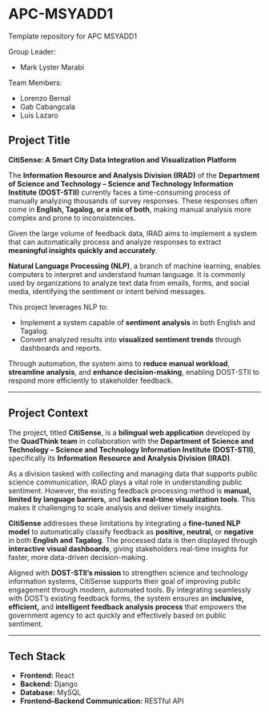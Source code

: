 # APC-MSYADD1
Template repository for APC MSYADD1

Group Leader:
- Mark Lyster Marabi

Team Members:
- Lorenzo Bernal
- Gab Cabangcala
- Luis Lazaro

## Project Title
**CitiSense: A Smart City Data Integration and Visualization Platform**

The **Information Resource and Analysis Division (IRAD)** of the **Department of Science and Technology – Science and Technology Information Institute (DOST-STII)** currently faces a time-consuming process of manually analyzing thousands of survey responses. These responses often come in **English, Tagalog, or a mix of both**, making manual analysis more complex and prone to inconsistencies.  

Given the large volume of feedback data, IRAD aims to implement a system that can automatically process and analyze responses to extract **meaningful insights quickly and accurately**.  

**Natural Language Processing (NLP)**, a branch of machine learning, enables computers to interpret and understand human language. It is commonly used by organizations to analyze text data from emails, forms, and social media, identifying the sentiment or intent behind messages.  

This project leverages NLP to:
- Implement a system capable of **sentiment analysis** in both English and Tagalog.  
- Convert analyzed results into **visualized sentiment trends** through dashboards and reports.  

Through automation, the system aims to **reduce manual workload**, **streamline analysis**, and **enhance decision-making**, enabling DOST-STII to respond more efficiently to stakeholder feedback.

---

## Project Context
The project, titled **CitiSense**, is a **bilingual web application** developed by the **QuadThink team** in collaboration with the **Department of Science and Technology – Science and Technology Information Institute (DOST-STII)**, specifically its **Information Resource and Analysis Division (IRAD)**.  

As a division tasked with collecting and managing data that supports public science communication, IRAD plays a vital role in understanding public sentiment. However, the existing feedback processing method is **manual, limited by language barriers,** and **lacks real-time visualization tools**. This makes it challenging to scale analysis and deliver timely insights.  

**CitiSense** addresses these limitations by integrating a **fine-tuned NLP model** to automatically classify feedback as **positive, neutral,** or **negative** in both **English and Tagalog**. The processed data is then displayed through **interactive visual dashboards**, giving stakeholders real-time insights for faster, more data-driven decision-making.  

Aligned with **DOST-STII’s mission** to strengthen science and technology information systems, CitiSense supports their goal of improving public engagement through modern, automated tools. By integrating seamlessly with DOST’s existing feedback forms, the system ensures an **inclusive, efficient,** and **intelligent feedback analysis process** that empowers the government agency to act quickly and effectively based on public sentiment.

---

## Tech Stack

- **Frontend:** React  
- **Backend:** Django  
- **Database:** MySQL  
- **Frontend–Backend Communication:** RESTful API  
